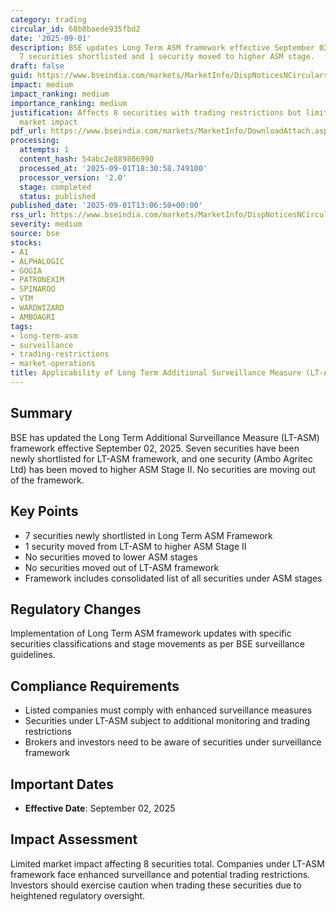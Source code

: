 ```yaml
---
category: trading
circular_id: 68b8baede935fbd2
date: '2025-09-01'
description: BSE updates Long Term ASM framework effective September 02, 2025, with
  7 securities shortlisted and 1 security moved to higher ASM stage.
draft: false
guid: https://www.bseindia.com/markets/MarketInfo/DispNoticesNCirculars.aspx?Noticeid={4535533F-A158-49B3-856B-C0930324787E}&noticeno=20250901-38&dt=09/01/2025&icount=38&totcount=49&flag=0
impact: medium
impact_ranking: medium
importance_ranking: medium
justification: Affects 8 securities with trading restrictions but limited overall
  market impact
pdf_url: https://www.bseindia.com/markets/MarketInfo/DownloadAttach.aspx?id=20250901-38&attachedId=92bc113e-bcb7-4383-962c-17b1b6cc273d
processing:
  attempts: 1
  content_hash: 54abc2e889806990
  processed_at: '2025-09-01T18:30:58.749100'
  processor_version: '2.0'
  stage: completed
  status: published
published_date: '2025-09-01T13:06:50+00:00'
rss_url: https://www.bseindia.com/markets/MarketInfo/DispNoticesNCirculars.aspx?Noticeid={4535533F-A158-49B3-856B-C0930324787E}&noticeno=20250901-38&dt=09/01/2025&icount=38&totcount=49&flag=0
severity: medium
source: bse
stocks:
- A1
- ALPHALOGIC
- GOGIA
- PATRONEXIM
- SPINAROO
- VTM
- WARDWIZARD
- AMBOAGRI
tags:
- long-term-asm
- surveillance
- trading-restrictions
- market-operations
title: Applicability of Long Term Additional Surveillance Measure (LT-ASM)
---
```


## Summary

BSE has updated the Long Term Additional Surveillance Measure (LT-ASM) framework effective September 02, 2025. Seven securities have been newly shortlisted for LT-ASM framework, and one security (Ambo Agritec Ltd) has been moved to higher ASM Stage II. No securities are moving out of the framework.

## Key Points

- 7 securities newly shortlisted in Long Term ASM Framework
- 1 security moved from LT-ASM to higher ASM Stage II
- No securities moved to lower ASM stages
- No securities moved out of LT-ASM framework
- Framework includes consolidated list of all securities under ASM stages

## Regulatory Changes

Implementation of Long Term ASM framework updates with specific securities classifications and stage movements as per BSE surveillance guidelines.

## Compliance Requirements

- Listed companies must comply with enhanced surveillance measures
- Securities under LT-ASM subject to additional monitoring and trading restrictions
- Brokers and investors need to be aware of securities under surveillance framework

## Important Dates

- **Effective Date**: September 02, 2025

## Impact Assessment

Limited market impact affecting 8 securities total. Companies under LT-ASM framework face enhanced surveillance and potential trading restrictions. Investors should exercise caution when trading these securities due to heightened regulatory oversight.
